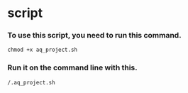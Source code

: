 # script

### To use this script, you need to run this command.
```
chmod +x aq_project.sh
```

### Run it on the command line with this.
```
/.aq_project.sh
```
